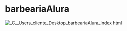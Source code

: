 # barbeariaAlura
 
![_C__Users_cliente_Desktop_barbeariaAlura_index html](https://user-images.githubusercontent.com/71970033/141977318-ace89a90-a269-454c-9dc2-ea81d53d6bc6.png)
